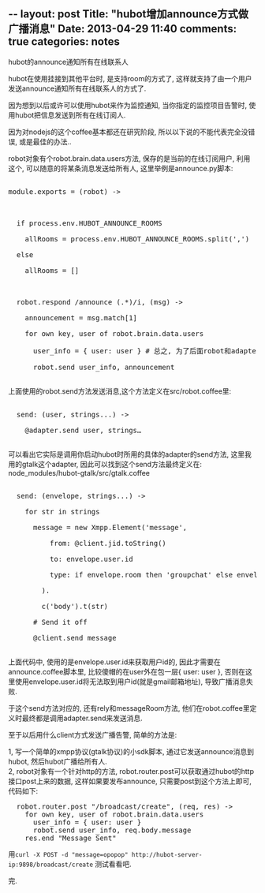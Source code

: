 --
layout: post
Title: "hubot增加announce方式做广播消息"
Date: 2013-04-29 11:40
comments: true
categories: notes
--

hubot的announce通知所有在线联系人

hubot在使用挂接到其他平台时, 是支持room的方式了, 这样就支持了由一个用户发送announce通知所有在线联系人的方式了.  

因为想到以后或许可以使用hubot来作为监控通知, 当你指定的监控项目告警时, 使用hubot把信息发送到所有在线订阅人.  

  

因为对nodejs的这个coffee基本都还在研究阶段, 所以以下说的不能代表完全没错误, 或是最佳的办法..  



robot对象有个robot.brain.data.users方法, 保存的是当前的在线订阅用户, 利用这个, 可以随意的将某条消息发送给所有人, 这里举例是announce.py脚本:  

<pre>

module.exports = (robot) ->



  if process.env.HUBOT_ANNOUNCE_ROOMS

    allRooms = process.env.HUBOT_ANNOUNCE_ROOMS.split(',')

  else

    allRooms = []



  robot.respond /announce (.*)/i, (msg) ->

    announcement = msg.match[1]

    for own key, user of robot.brain.data.users

      user_info = { user: user } # 总之, 为了后面robot和adapter的send方法调用, 多包一层, 否则send取user会取成undefined

      robot.send user_info, announcement 

</pre>

      

上面使用的robot.send方法发送消息,这个方法定义在src/robot.coffee里:  

<pre>

  send: (user, strings...) -> 

    @adapter.send user, strings…  

</pre>    

    

可以看出它实际是调用你启动hubot时所用的具体的adapter的send方法, 这里我用的gtalk这个adapter, 因此可以找到这个send方法最终定义在:  node_modules/hubot-gtalk/src/gtalk.coffee  

<pre>

  send: (envelope, strings...) ->

    for str in strings

      message = new Xmpp.Element('message',

          from: @client.jid.toString()

          to: envelope.user.id

          type: if envelope.room then 'groupchat' else envelope.user.type

        ).

        c('body').t(str)

      # Send it off

      @client.send message

</pre>      

上面代码中, 使用的是envelope.user.id来获取用户id的, 因此才需要在announce.coffee脚本里, 比较傻帽的在user外在包一层{ user: user }, 否则在这里使用envelope.user.id将无法取到用户id(就是gmail邮箱地址), 导致广播消息失败.  





于这个send方法对应的, 还有rely和messageRoom方法, 他们在robot.coffee里定义时最终都是调用adapter.send来发送消息.  



至于以后用什么client方式发送广播告警, 简单的方法是:    

1, 写一个简单的xmpp协议(gtalk协议)的小sdk脚本, 通过它发送announce消息到hubot, 然后hubot广播给所有人.  
2, robot对象有一个针对http的方法, robot.router.post可以获取通过hubot的http接口post上来的数据, 这样如果要发布announce, 只需要post到这个方法上即可, 代码如下:  
<pre>
  robot.router.post "/broadcast/create", (req, res) ->
    for own key, user of robot.brain.data.users
      user_info = { user: user } 
      robot.send user_info, req.body.message
    res.end "Message Sent"
</pre>  
用`curl -X POST -d "message=opopop" http://hubot-server-ip:9898/broadcast/create` 测试看看吧.
  
完.